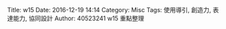 Title: w15
Date: 2016-12-19 14:14
Category: Misc
Tags: 使用導引, 創造力, 表達能力, 協同設計
Author: 40523241
w15  重點整理